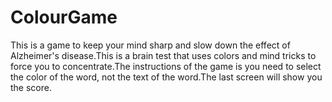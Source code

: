 # ColourGame

This is a game to keep your mind sharp and slow down the effect of Alzheimer's disease.This is a brain test that uses colors and mind tricks to force you to concentrate.The instructions of the game is you need to select the color of the word, not the text of the word.The last screen will show you the score.
